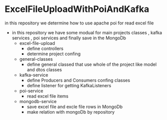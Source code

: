 # ExcelFileUploadWithPoiAndKafka
in this repository we determine how to use apache poi for read excel file 

* in this repository we have some modual for main projects classes , kafka services , poi services and finally save in the MongoDb
  * excel-file-upload
    * define controllers
    * determine project confing
  * general-classes
    * define general classed that use whole of the project like model and dtos classes
  * kafka-service
    * define Producers and Consumers confing classes
    * define listener for getting KafkaListeners 
  * poi-service
    * read excel file items
  * mongodb-service
    * save excel file and excle file rows in MongoDb
    * make relation with mongoDb by repository
  
